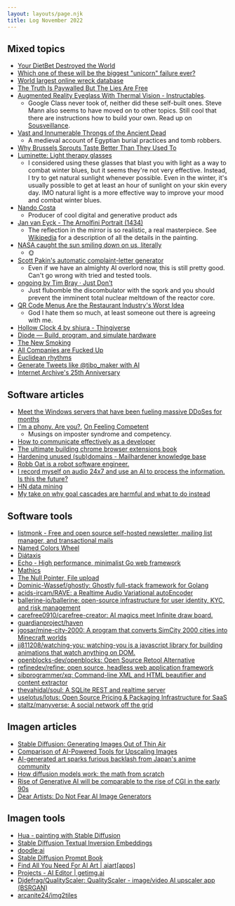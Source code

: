 ```yaml
---
layout: layouts/page.njk
title: Log November 2022
---
```


## Mixed topics

- [Your DietBet Destroyed the World](https://davidlaprade.github.io/your-dietbet-destroyed-the-world)
- [Which one of these will be the biggest "unicorn" failure ever?](https://statmodeling.stat.columbia.edu/2022/11/14/which-one-of-these-will-be-the-biggest-unicorn-failure-ever/)
- [World largest online wreck database](https://www.wrecksite.eu/)
- [The Truth Is Paywalled But The Lies Are Free](https://www.currentaffairs.org/2020/08/the-truth-is-paywalled-but-the-lies-are-free/)
- [Augmented Reality Eyeglass With Thermal Vision - Instructables](https://www.instructables.com/Augmented-Reality-Eyeglass-With-Thermal-Vision-Bui/).
  - Google Class never took of, neither did these self-built ones. Steve Mann also seems to have moved on to other topics. Still cool that there are instructions how to build your own. Read up on [Sousveillance](https://en.wikipedia.org/wiki/Sousveillance).
- [Vast and Innumerable Throngs of the Ancient Dead](https://www.laphamsquarterly.org/roundtable/vast-and-innumerable-throngs-ancient-dead)
  - A medieval account of Egyptian burial practices and tomb robbers.
- [Why Brussels Sprouts Taste Better Than They Used To](https://www.mentalfloss.com/posts/do-brussels-sprouts-taste-better-now-yes-here-s-why-01ghed9q8dr8)
- [Luminette: Light therapy glasses](https://www.myluminette.com/uk)
  - I considered using these glasses that blast you with light as a way to combat winter blues, but it seems they're not very effective. Instead, I try to get natural sunlight whenever possible. Even in the winter, it's usually possible to get at least an hour of sunlight on your skin every day. IMO natural light is a more effective way to improve your mood and combat winter blues.
- [Nando Costa](https://www.nandocosta.com/)
  - Producer of cool digital and generative product ads
- [Jan van Eyck - The Arnolfini Portrait (1434)](https://www.nationalgallery.org.uk/paintings/jan-van-eyck-the-arnolfini-portrait)
  - The reflection in the mirror is so realistic, a real masterpiece. See [Wikipedia](https://en.wikipedia.org/wiki/Arnolfini_Portrait) for a description of all the details in the painting.
- [NASA caught the sun smiling down on us, literally](https://www.npr.org/2022/10/29/1132361678/nasa-caught-the-sun-smiling-down-on-us-but-the-grin-could-signal-a-solar-storm)
  - 🌞
- [Scott Pakin's automatic complaint-letter generator](https://www.pakin.org/complaint)
  - Even if we have an almighty AI overlord now, this is still pretty good. Can't go wrong with tried and tested tools.
- [ongoing by Tim Bray · Just Don't](https://www.tbray.org/ongoing/When/202x/2022/11/07/Just-Dont)
  - Just flubomble the discombulator with the sqork and you should prevent the imminent total nuclear meltdown of the reactor core.
- [QR Code Menus Are the Restaurant Industry's Worst Idea](https://www.theatlantic.com/ideas/archive/2022/10/qr-code-menus-restaurants-pandemic/671888/)
  - God I hate them so much, at least someone out there is agreeing with me.
- [Hollow Clock 4 by shiura - Thingiverse](https://www.thingiverse.com/thing:5636482)
- [Diode — Build, program, and simulate hardware](https://www.withdiode.com/)
- [The New Smoking](https://conorbroderick.net/the-new-smoking/)
- [All Companies are Fucked Up](https://jonpauluritis.com/articles/all-companies-are-fucked-up/)
- [Euclidean rhythms](https://observablehq.com/@toja/euclidean-rhythms)
- [Generate Tweets like @tibo_maker with AI](https://tweethunter.io/generate-tweets/tibo_maker)
- [Internet Archive's 25th Anniversary](https://wayforward.archive.org/ia2046/)

## Software articles

- [Meet the Windows servers that have been fueling massive DDoSes for months](https://arstechnica.com/information-technology/2022/10/researchers-id-12k-microsoft-servers-that-are-a-ddosers-best-friend/)
- [I'm a phony. Are you?](https://www.hanselman.com/blog/im-a-phony-are-you), [On Feeling Competent](https://anja.kefala.info/on-feeling-competent.html)
  - Musings on imposter syndrome and competency.
- [How to communicate effectively as a developer](https://www.karlsutt.com/articles/communicating-effectively-as-a-developer/)
- [The ultimate building chrome browser extensions book](https://www.buildingbrowserextensions.com/)
- [Hardening unused (sub)domains - Mailhardener knowledge base](https://www.mailhardener.com/kb/hardening-unused-domains)
- [Robb Oat is a robot software engineer.](https://robboat.com/)
- [I record myself on audio 24x7 and use an AI to process the information. Is this the future?](https://roberdam.com/en/wisper.html)
- [HN data mining](https://github.com/chapmanjacobd/hn_mining)
- [My take on why goal cascades are harmful and what to do instead](https://jchyip.medium.com/my-take-on-why-goal-cascades-are-harmful-and-what-to-do-instead-e9ebadd44d4a)

## Software tools

- [listmonk - Free and open source self-hosted newsletter, mailing list manager, and transactional mails](https://listmonk.app/)
- [Named Colors Wheel](https://arantius.github.io/web-color-wheel/)
- [Diátaxis](https://diataxis.fr/)
- [Echo - High performance, minimalist Go web framework](https://echo.labstack.com/)
- [Mathics](https://mathics.org/)
- [The Null Pointer, File upload](http://0x0.st/)
- [Dominic-Wassef/ghostly: Ghostly full-stack framework for Golang](https://github.com/Dominic-Wassef/ghostly)
- [acids-ircam/RAVE: a Realtime Audio Variational autoEncoder](https://github.com/acids-ircam/RAVE)
- [ballerine-io/ballerine: open-source infrastructure for user identity, KYC, and risk management](https://github.com/ballerine-io/ballerine)
- [carefree0910/carefree-creator: AI magics meet Infinite draw board.](https://github.com/carefree0910/carefree-creator)
- [guardianproject/haven](https://github.com/guardianproject/haven)
- [jgosar/mine-city-2000: A program that converts SimCity 2000 cities into Minecraft worlds](https://github.com/jgosar/mine-city-2000)
- [jj811208/watching-you: watching-you is a javascript library for building animations that watch anything on DOM.](https://github.com/jj811208/watching-you)
- [openblocks-dev/openblocks: Open Source Retool Alternative](https://github.com/openblocks-dev/openblocks)
- [refinedev/refine: open source, headless web application framework](https://github.com/refinedev/refine)
- [sibprogrammer/xq: Command-line XML and HTML beautifier and content extractor](https://github.com/sibprogrammer/xq)
- [thevahidal/soul: A SQLite REST and realtime server](https://github.com/thevahidal/soul)
- [uselotus/lotus: Open Source Pricing & Packaging Infrastructure for SaaS](https://github.com/uselotus/lotus)
- [staltz/manyverse: A social network off the grid](https://gitlab.com/staltz/manyverse)

## Imagen articles

- [Stable Diffusion: Generating Images Out of Thin Air](https://serokell.io/blog/stable-diffusion)
- [Comparison of AI-Powered Tools for Upscaling Images](https://80.lv/articles/80-level-digest-great-ai-powered-tools-for-upscaling-images/)
- [AI-generated art sparks furious backlash from Japan's anime community](https://restofworld.org/2022/ai-backlash-anime-artists/)
- [How diffusion models work: the math from scratch](https://theaisummer.com/diffusion-models/)
- [Rise of Generative AI will be comparable to the rise of CGI in the early 90s](https://sarharibhakti.substack.com/p/rise-of-generative-ai-will-be-comparable)
- [Dear Artists: Do Not Fear AI Image Generators](https://www.wired.com/story/artists-do-not-fear-ai-image-generators/)

## Imagen tools

- [Hua - painting with Stable Diffusion](https://www.painthua.com)
- [Stable Diffusion Textual Inversion Embeddings](https://cyberes.github.io/stable-diffusion-textual-inversion-models/)
- [doodle:ai](https://doodleai.darraghoriordan.com/)
- [Stable Diffusion Prompt Book](https://openart.ai/promptbook)
- [Find All You Need For AI Art | aiart[apps]](https://www.aiartapps.com/)
- [Projects - AI Editor | getimg.ai](https://getimg.ai/editor)
- [Djdefrag/QualityScaler: QualityScaler - image/video AI upscaler app (BSRGAN)](https://github.com/Djdefrag/QualityScaler)
- [arcanite24/img2tiles](https://github.com/arcanite24/img2tiles)
